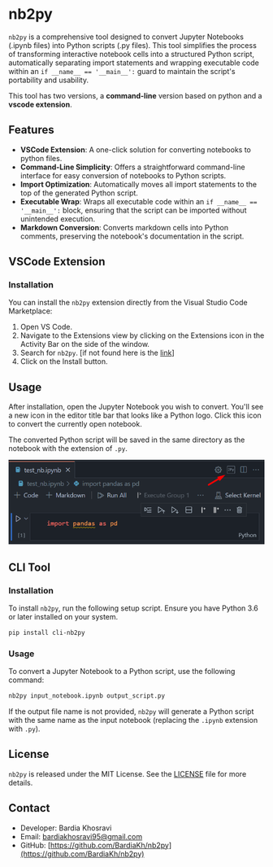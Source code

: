 # nb2py

`nb2py` is a comprehensive tool designed to convert Jupyter Notebooks (.ipynb files) into Python scripts (.py files). This tool simplifies the process of transforming interactive notebook cells into a structured Python script, automatically separating import statements and wrapping executable code within an `if __name__ == '__main__':` guard to maintain the script's portability and usability.

This tool has two versions, a **command-line** version based on python and a **vscode extension**.

## Features

- **VSCode Extension**: A one-click solution for converting notebooks to python files.
- **Command-Line Simplicity**: Offers a straightforward command-line interface for easy conversion of notebooks to Python scripts.
- **Import Optimization**: Automatically moves all import statements to the top of the generated Python script.
- **Executable Wrap**: Wraps all executable code within an `if __name__ == '__main__':` block, ensuring that the script can be imported without unintended execution.
- **Markdown Conversion**: Converts markdown cells into Python comments, preserving the notebook's documentation in the script.

## VSCode Extension 

### Installation

You can install the `nb2py` extension directly from the Visual Studio Code Marketplace:

1. Open VS Code.
2. Navigate to the Extensions view by clicking on the Extensions icon in the Activity Bar on the side of the window.
3. Search for `nb2py`. [if not found here is the [link](https://marketplace.visualstudio.com/items?itemName=BardiaKhosravi.nb2py)]
4. Click on the Install button.

## Usage

After installation, open the Jupyter Notebook you wish to convert. You'll see a new icon in the editor title bar that looks like a Python logo. Click this icon to convert the currently open notebook.

The converted Python script will be saved in the same directory as the notebook with the extension of `.py`.

![Convert Notebook to Python Script Button](vscode_nb2py/assets/screenshot.png)

## CLI Tool 

### Installation

To install `nb2py`, run the following setup script. Ensure you have Python 3.6 or later installed on your system.

```bash
pip install cli-nb2py
```

### Usage

To convert a Jupyter Notebook to a Python script, use the following command:

```bash
nb2py input_notebook.ipynb output_script.py
```

If the output file name is not provided, `nb2py` will generate a Python script with the same name as the input notebook (replacing the `.ipynb` extension with `.py`).

## License

`nb2py` is released under the MIT License. See the [LICENSE](LICENSE) file for more details.

## Contact

- Developer: Bardia Khosravi
- Email: bardiakhosravi95@gmail.com
- GitHub: [https://github.com/BardiaKh/nb2py](https://github.com/BardiaKh/nb2py)
